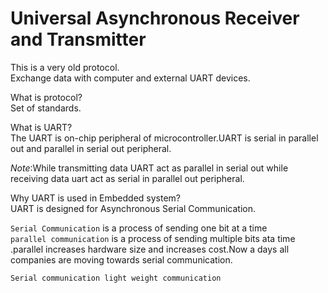 # Universal Asynchronous Receiver and Transmitter  

This is a very old protocol.   
Exchange data with computer and external UART devices. 

What is protocol?   
Set of standards.  

What is UART?  
The UART is on-chip peripheral of microcontroller.UART is serial in parallel out and parallel in serial out peripheral.   

*Note*:While transmitting data UART act as parallel in serial out while receiving data uart act as serial in parallel out peripheral.   

Why UART is used in Embedded system?  
UART is designed for Asynchronous Serial Communication.   

`Serial Communication` is a process of sending one bit at a time   
`parallel communication` is a process of sending multiple bits ata time .parallel increases hardware size and increases cost.Now a days all companies are moving towards serial communication.   

`Serial communication light weight communication`   

